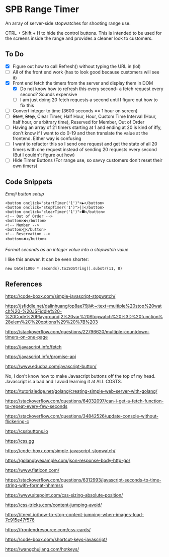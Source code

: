 # SPB Range Timer

An array of server-side stopwatches for shooting range use.

CTRL + Shift + H to hide the control buttons. This is intended to be used for the screens inside the range and provides a cleaner look to customers.

## To Do

- [x] Figure out how to call Refresh() without typing the URL in (lol)
- [ ] All of the front end work (has to look good because customers will see it)
- [x] Front end fetch the timers from the server and display them in DOM
  - [x] Do not know how to refresh this every second- a fetch request every second? Sounds expensive
  - [ ] I am just doing 20 fetch requests a second until I figure out how to fix this
- [ ] Convert integer to time (3600 seconds == 1 hour on screen)
- [ ] ~~Start~~, ~~Stop~~, Clear Timer, Half Hour, Hour, Custom Time Interval (Hour, half hour, or arbitrary time),  Reserved for Member, Out of Order
- [ ] Having an array of 21 timers starting at 1 and ending at 20 is kind of iffy, don't know if I want to do 0-19 and then translate the value at the frontend. Either way is confusing
- [ ] I want to refactor this so I send one request and get the state of all 20 timers with one request instead of sending 20 requests every second (But I couldn't figure out how)
- [ ] Hide Timer Buttons (For range use, so savvy customers don't reset their own timers)

## Code Snippets

*Emoji button setup*
```     
<button onclick="startTimer('1')">▶</button>
<button onclick="stopTimer('1')">||</button>
<button onclick="clearTimer('1')">⯀</button>
<!-- Out of Order -->
<button>❌</button>
<!-- Member -->
<button>🤴</button>
<!-- Reservation -->
<button>🛎</button>
```

*Format seconds as an integer value into a stopwatch value*

I like this answer. It can be even shorter: 
```
new Date(1000 * seconds).toISOString().substr(11, 8)
```

## References

https://code-boxx.com/simple-javascript-stopwatch/

https://jsfiddle.net/dalinhuang/op8ae79j/#:~:text=multiple%20stop%20watch%20-%20JSFiddle%20-%20Code%20Playground,2%20var%20Stopwatch%20%3D%20function%28elem%2C%20options%29%20%7B%203

https://stackoverflow.com/questions/22796620/multiple-countdown-timers-on-one-page

https://javascript.info/fetch

https://javascript.info/promise-api

https://www.educba.com/javascript-button/ 

No, I don't know how to make Javascript buttons off the top of my head. Javascript is a bad and I avoid learning it at ALL COSTS.

https://tutorialedge.net/golang/creating-simple-web-server-with-golang/

https://stackoverflow.com/questions/64032097/can-i-get-a-fetch-function-to-repeat-every-few-seconds

https://stackoverflow.com/questions/34842526/update-console-without-flickering-c

https://cssbuttons.io

https://css.gg

https://code-boxx.com/simple-javascript-stopwatch/

https://golangbyexample.com/json-response-body-http-go/

https://www.flaticon.com/

https://stackoverflow.com/questions/6312993/javascript-seconds-to-time-string-with-format-hhmmss

https://www.sitepoint.com/css-sizing-absolute-position/

https://css-tricks.com/content-jumping-avoid/

https://itnext.io/how-to-stop-content-jumping-when-images-load-7c915e47f576

https://frontendresource.com/css-cards/

https://code-boxx.com/shortcut-keys-javascript/

https://wangchujiang.com/hotkeys/